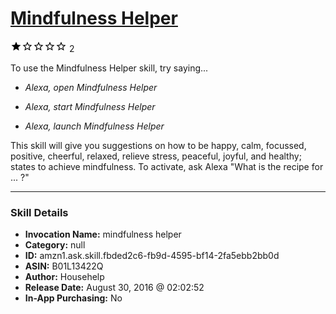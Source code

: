 # [Mindfulness Helper](http://alexa.amazon.com/#skills/amzn1.ask.skill.fbded2c6-fb9d-4595-bf14-2fa5ebb2bb0d)
![1 stars](../../images/ic_star_black_18dp_1x.png)![1 stars](../../images/ic_star_border_black_18dp_1x.png)![1 stars](../../images/ic_star_border_black_18dp_1x.png)![1 stars](../../images/ic_star_border_black_18dp_1x.png)![1 stars](../../images/ic_star_border_black_18dp_1x.png) 2

To use the Mindfulness Helper skill, try saying...

* *Alexa, open Mindfulness Helper*

* *Alexa, start Mindfulness Helper*

* *Alexa, launch Mindfulness Helper*

This skill will give you suggestions on how to be happy, calm, focussed, positive, cheerful, relaxed, relieve stress, peaceful, joyful, and healthy; states to achieve mindfulness. To activate, ask Alexa "What is the recipe for ... ?"

***

### Skill Details

* **Invocation Name:** mindfulness helper
* **Category:** null
* **ID:** amzn1.ask.skill.fbded2c6-fb9d-4595-bf14-2fa5ebb2bb0d
* **ASIN:** B01L13422Q
* **Author:** Househelp
* **Release Date:** August 30, 2016 @ 02:02:52
* **In-App Purchasing:** No

